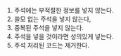 1. 주석에는 부적절한 정보를 넣지 않는다.
2. 쓸모 없는 주석을 넣지 않는다,
3. 중복된 주석을 넣지 않는다.
4. 주석을 넣을 것이라면 성의있게 넣는다.
5. 주석 처리된 코드는 제거한다.